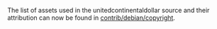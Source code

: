 The list of assets used in the unitedcontinentaldollar source and their attribution can now be found in [contrib/debian/copyright](../contrib/debian/copyright).

